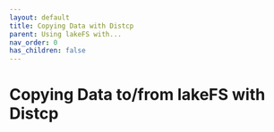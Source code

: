 ```yaml
---
layout: default
title: Copying Data with Distcp
parent: Using lakeFS with...
nav_order: 0
has_children: false
---
```


# Copying Data to/from lakeFS with Distcp
